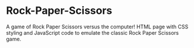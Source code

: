 # Rock-Paper-Scissors
A game of Rock Paper Scissors versus the computer! HTML page with CSS styling and JavaScript code to emulate the classic Rock Paper Scissors game.
